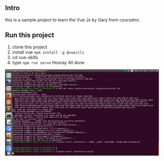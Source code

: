## Intro
  this is a sample project to learn the Vue Js by Gary from coursetro.

## Run this project
  1. clone this project
  2. install vue `npm install -g @vue/cli`
  3. cd vue-skills
  4. type `npm run serve`
  Hooray All done

![sample output](https://github.com/anoobbava/vue-skills/blob/master/gifs/vue.gif)
